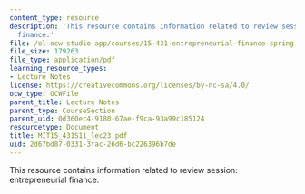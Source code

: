 ```yaml
---
content_type: resource
description: 'This resource contains information related to review session: entrepreneurial
  finance.'
file: /ol-ocw-studio-app/courses/15-431-entrepreneurial-finance-spring-2011/2d67bd8703313fac26d6bc226396b7de_MIT15_431S11_lec23.pdf
file_size: 179263
file_type: application/pdf
learning_resource_types:
- Lecture Notes
license: https://creativecommons.org/licenses/by-nc-sa/4.0/
ocw_type: OCWFile
parent_title: Lecture Notes
parent_type: CourseSection
parent_uid: 0d360ec4-9180-67ae-f9ca-93a99c185124
resourcetype: Document
title: MIT15_431S11_lec23.pdf
uid: 2d67bd87-0331-3fac-26d6-bc226396b7de
---
```

This resource contains information related to review session: entrepreneurial finance.